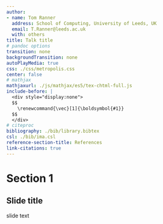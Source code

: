 ```yaml
---
author:
- name: Tom Ranner
  address: School of Computing, University of Leeds, UK
  email: T.Ranner@leeds.ac.uk
  with: others
title: Talk title
# pandoc options
transition: none
backgroundTransition: none
autoPlayMedia: true
css: ./css/metropolis.css
center: false
# mathjax
mathjaxurl: ./js/mathjax/es5/tex-chtml-full.js
include-before: |
  <div style="display:none">
  $$
    \renewcommand{\vec}[1]{\boldsymbol{#1}}
  $$
  </div>
# citeproc
bibliography: ./bib/library.bibtex
csl: ./bib/ima.csl
reference-section-title: References
link-citations: true
---
```

# Section 1

## Slide title

slide text
# 
